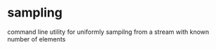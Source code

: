 sampling
========

command line utility for uniformly sampilng from a stream with known number of elements

